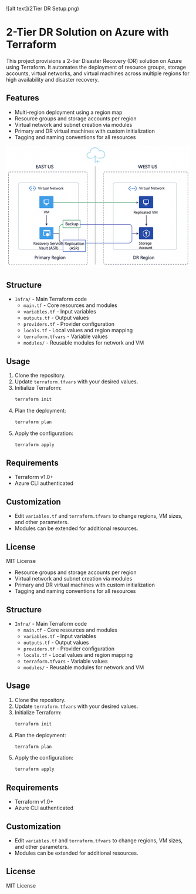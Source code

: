 ![alt text](2Tier DR Setup.png)

# 2-Tier DR Solution on Azure with Terraform

This project provisions a 2-tier Disaster Recovery (DR) solution on Azure using Terraform. It automates the deployment of resource groups, storage accounts, virtual networks, and virtual machines across multiple regions for high availability and disaster recovery.

## Features

- Multi-region deployment using a region map
- Resource groups and storage accounts per region
- Virtual network and subnet creation via modules
- Primary and DR virtual machines with custom initialization
- Tagging and naming conventions for all resources

![2-Tier DR Setup](2Tier%20DR%20Setup.png)

## Structure

- `Infra/` - Main Terraform code
    - `main.tf` - Core resources and modules
    - `variables.tf` - Input variables
    - `outputs.tf` - Output values
    - `providers.tf` - Provider configuration
    - `locals.tf` - Local values and region mapping
    - `terraform.tfvars` - Variable values
    - `modules/` - Reusable modules for network and VM

## Usage

1. Clone the repository.
2. Update `terraform.tfvars` with your desired values.
3. Initialize Terraform:
     ```sh
     terraform init
     ```
4. Plan the deployment:
     ```sh
     terraform plan
     ```
5. Apply the configuration:
     ```sh
     terraform apply
     ```

## Requirements

- Terraform v1.0+
- Azure CLI authenticated

## Customization

- Edit `variables.tf` and `terraform.tfvars` to change regions, VM sizes, and other parameters.
- Modules can be extended for additional resources.

## License

MIT License
- Resource groups and storage accounts per region
- Virtual network and subnet creation via modules
- Primary and DR virtual machines with custom initialization
- Tagging and naming conventions for all resources

## Structure

- `Infra/` - Main Terraform code
  - `main.tf` - Core resources and modules
  - `variables.tf` - Input variables
  - `outputs.tf` - Output values
  - `providers.tf` - Provider configuration
  - `locals.tf` - Local values and region mapping
  - `terraform.tfvars` - Variable values
  - `modules/` - Reusable modules for network and VM

## Usage

1. Clone the repository.
2. Update `terraform.tfvars` with your desired values.
3. Initialize Terraform:
   ```sh
   terraform init
   ```
4. Plan the deployment:
   ```sh
   terraform plan
   ```
5. Apply the configuration:
   ```sh
   terraform apply
   ```

## Requirements

- Terraform v1.0+
- Azure CLI authenticated

## Customization

- Edit `variables.tf` and `terraform.tfvars` to change regions, VM sizes, and other parameters.
- Modules can be extended for additional resources.

## License

MIT License